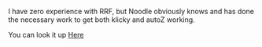 I have zero experience with RRF, but Noodle obviously knows and has done the necessary work to get both klicky and autoZ working.

You can look it up [Here](https://github.com/pRINTERnOODLE/Auto-Z-calibration-for-RRF-3.3-or-later-and-Klicky-Probe)
